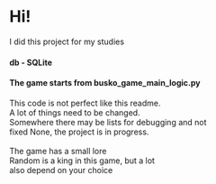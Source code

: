 # Hi!
I did this project for my studies
#### db - SQLite 
#### The game starts from busko_game_main_logic.py
This code is not perfect like this readme.<br>
A lot of things need to be changed.<br>
Somewhere there may be lists for debugging and not <br> fixed None, the project is in progress.<br><br>
The game has a small lore<br>
Random is a king in this game, but a lot <br> also depend on your choice
